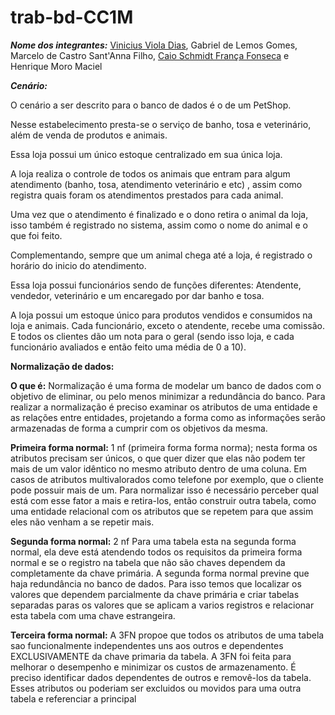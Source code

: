# trab-bd-CC1M

***Nome dos integrantes:***
[Vinicius Viola Dias](https://github.com/JackBowln),
Gabriel de Lemos Gomes,
Marcelo de Castro Sant'Anna Filho,
[Caio Schmidt França Fonseca](https://github.com/Arctic-Husky)
e Henrique Moro Maciel

***Cenário:***

O cenário a ser descrito para o banco de dados é o de um PetShop.

Nesse estabelecimento presta-se o serviço de banho, tosa e 
veterinário, além de venda de produtos e animais.

Essa loja possui um único estoque centralizado em sua única loja.

A loja realiza o controle de todos os animais que entram para algum atendimento (banho, tosa, atendimento veterinário e etc) , assim como registra quais foram os atendimentos prestados para cada animal.

Uma vez que o atendimento é finalizado e o dono retira o animal da loja, isso também é registrado no sistema, assim como o nome do animal e o que foi feito.

Complementando, sempre que um animal chega até a loja, é registrado o horário do inicio do atendimento.

Essa loja possui funcionários sendo de funções diferentes: Atendente,
vendedor, veterinário e um encaregado por dar banho e tosa.

A loja possui um estoque único para produtos vendidos e consumidos na loja e animais. 
Cada funcionário, exceto o atendente, recebe uma comissão. 
E todos os clientes dão um nota para o geral (sendo isso loja, e cada funcionário avaliados e então feito uma média de 0 a 10).

**Normalização de dados:**

**O que é:**
Normalização é uma forma de modelar um banco de dados com o objetivo de eliminar, ou pelo menos minimizar a redundância do banco. Para realizar a normalização é preciso examinar os atributos de uma entidade e as relações entre entidades, projetando a forma como as informações serão armazenadas de forma a cumprir com os objetivos da mesma.

**Primeira forma normal:** 1 nf (primeira forma forma norma); nesta forma os atributos precisam ser únicos, o que quer dizer que elas não podem ter mais de um valor idêntico no mesmo atributo dentro de uma coluna. Em casos de atributos multivalorados como telefone por exemplo, que o cliente pode possuir mais de um. Para normalizar isso é necessário perceber qual está com esse fator a mais e retira-los, então construir outra tabela, como uma entidade relacional com os atributos que se repetem para que assim eles não venham a se repetir mais.

**Segunda forma normal:** 2 nf Para uma tabela esta na segunda forma normal, ela deve está atendendo todos os requisitos da primeira forma normal e se o registro na tabela que não são chaves dependem da completamente da chave primária. A segunda forma normal previne que haja redundância no banco de dados. Para isso temos que localizar os valores que dependem parcialmente da chave primária e criar tabelas separadas paras os valores que se aplicam a varios registros e relacionar esta tabela com uma chave estrangeira.

**Terceira forma normal:** A 3FN propoe que todos os atributos de uma tabela sao funcionalmente independentes uns aos outros e dependentes EXCLUSIVAMENTE da chave primaria da tabela. A 3FN foi feita para melhorar o desempenho e minimizar os custos de armazenamento. É preciso identificar dados dependentes de outros e removê-los da tabela. Esses atributos ou poderiam ser excluidos ou movidos para uma outra tabela e referenciar a principal
